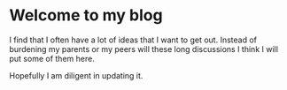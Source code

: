 [category]: <> (General)
[date]: <> (2022/6/21)
[title]: <> ("Hello World!)

# Welcome to my blog

I find that I often have a lot of ideas that I want to get out. Instead of burdening my parents or my peers will these long discussions I think I will put some of them here. 

Hopefully I am diligent in updating it.